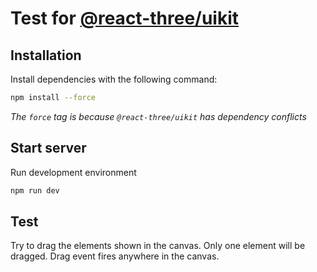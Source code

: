 # Test for [@react-three/uikit](https://github.com/pmndrs/uikit/tree/main)

## Installation
Install dependencies with the following command:
```bash
npm install --force
```
_The `force` tag is because `@react-three/uikit` has dependency conflicts_

## Start server
Run development environment
```bash
npm run dev
```

## Test
Try to drag the elements shown in the canvas. Only one element will be dragged. Drag event fires anywhere in the canvas.